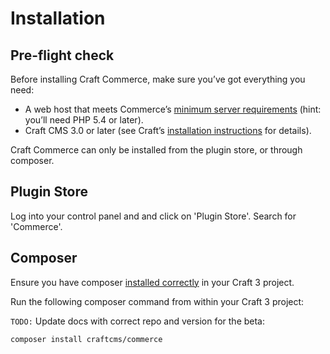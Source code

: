 # Installation

## Pre-flight check

Before installing Craft Commerce, make sure you’ve got everything you need:

* A web host that meets Commerce’s [minimum server requirements](https://github.com/craftcms/docs/blob/v3/en/requirements.md) (hint: you’ll need PHP 5.4 or later).
* Craft CMS 3.0 or later (see Craft’s [installation instructions](https://github.com/craftcms/docs/blob/v3/en/installation.md) for details).

Craft Commerce can only be installed from the plugin store, or through composer.

## Plugin Store

Log into your control panel and and click on 'Plugin Store'. Search for 'Commerce'.

## Composer

Ensure you have composer [installed correctly](https://github.com/craftcms/docs/blob/v3/en/installation.md) in your Craft 3 project.

Run the following composer command from within your Craft 3 project:

`TODO:` Update docs with correct repo and version for the beta:
```bash
composer install craftcms/commerce 
``` 